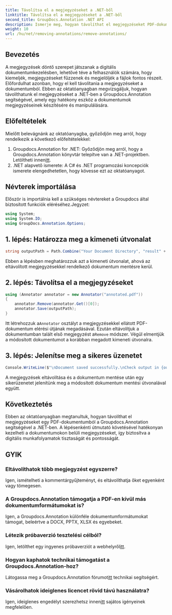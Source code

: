 ```yaml
---
title: Távolítsa el a megjegyzéseket a .NET-ből
linktitle: Távolítsa el a megjegyzéseket a .NET-ből
second_title: GroupDocs.Annotation .NET API
description: Ismerje meg, hogyan távolíthat el megjegyzéseket PDF-dokumentumokból a Groupdocs.Annotation segítségével a .NET-ben. Egyszerűsítse digitális dokumentumkezelési folyamatát.
weight: 10
url: /hu/net/removing-annotations/remove-annotations/
---
```

## Bevezetés
A megjegyzések döntő szerepet játszanak a digitális dokumentumkezelésben, lehetővé téve a felhasználók számára, hogy kiemeljék, megjegyzéseket fűzzenek és megjelöljék a fájlok fontos részeit. Előfordulhat azonban, hogy el kell távolítania a megjegyzéseket a dokumentumból. Ebben az oktatóanyagban megvizsgáljuk, hogyan távolíthatunk el megjegyzéseket a .NET-ben a Groupdocs.Annotation segítségével, amely egy hatékony eszköz a dokumentumok megjegyzéseinek készítésére és manipulálására.
## Előfeltételek
Mielőtt belevágnánk az oktatóanyagba, győződjön meg arról, hogy rendelkezik a következő előfeltételekkel:
1.  Groupdocs.Annotation for .NET: Győződjön meg arról, hogy a Groupdocs.Annotation könyvtár telepítve van a .NET-projektben. Letöltheti innen[itt](https://releases.groupdocs.com/annotation/net/).
2. .NET alapvető ismerete: A C# és .NET programozási koncepciók ismerete elengedhetetlen, hogy kövesse ezt az oktatóanyagot.

## Névterek importálása
Először is importálnia kell a szükséges névtereket a Groupdocs által biztosított funkciók eléréséhez.Jegyzet:
```csharp
using System;
using System.IO;
using GroupDocs.Annotation.Options;
```
## 1. lépés: Határozza meg a kimeneti útvonalat
```csharp
string outputPath = Path.Combine("Your Document Directory", "result" + Path.GetExtension("input.pdf"));
```
Ebben a lépésben meghatározzuk azt a kimeneti útvonalat, ahová az eltávolított megjegyzésekkel rendelkező dokumentum mentésre kerül.
## 2. lépés: Távolítsa el a megjegyzéseket
```csharp
using (Annotator annotator = new Annotator("annotated.pdf"))
{
    annotator.Remove(annotator.Get()[0]);
    annotator.Save(outputPath);
}
```
 Itt létrehozzuk a`Annotator` osztályt a megjegyzésekkel ellátott PDF-dokumentum elérési útjának megadásával. Ezután eltávolítjuk a dokumentumban talált első megjegyzést a`Remove` módszer. Végül elmentjük a módosított dokumentumot a korábban megadott kimeneti útvonalra.
## 3. lépés: Jelenítse meg a sikeres üzenetet
```csharp
Console.WriteLine($"\nDocument saved successfully.\nCheck output in {outputPath}.");
```
A megjegyzések eltávolítása és a dokumentum mentése után egy sikerüzenetet jelenítünk meg a módosított dokumentum mentési útvonalával együtt.

## Következtetés
Ebben az oktatóanyagban megtanultuk, hogyan távolíthat el megjegyzéseket egy PDF-dokumentumból a Groupdocs.Annotation segítségével a .NET-ben. A lépésenkénti útmutató követésével hatékonyan kezelheti a dokumentumokon belüli megjegyzéseket, így biztosítva a digitális munkafolyamatok tisztaságát és pontosságát.
## GYIK
### Eltávolíthatok több megjegyzést egyszerre?
Igen, ismételheti a kommentárgyűjteményt, és eltávolíthatja őket egyenként vagy tömegesen.
### A Groupdocs.Annotation támogatja a PDF-en kívül más dokumentumformátumokat is?
Igen, a Groupdocs.Annotation különféle dokumentumformátumokat támogat, beleértve a DOCX, PPTX, XLSX és egyebeket.
### Létezik próbaverzió tesztelési célból?
 Igen, letölthet egy ingyenes próbaverziót a webhelyről[itt](https://releases.groupdocs.com/).
### Hogyan kaphatok technikai támogatást a Groupdocs.Annotation-hoz?
 Látogassa meg a Groupdocs.Annotation fórumot[itt](https://forum.groupdocs.com/c/annotation/10) technikai segítségért.
### Vásárolhatok ideiglenes licencet rövid távú használatra?
 Igen, ideiglenes engedélyt szerezhetsz innen[itt](https://purchase.groupdocs.com/temporary-license/) sajátos igényeinek megfelelően.